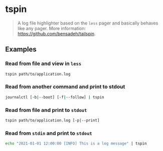 # tspin

> A log file highlighter based on the `less` pager and basically behaves like any pager. More information: <https://github.com/bensadeh/tailspin>.

## Examples

### Read from file and view in `less`

```bash
tspin path/to/application.log
```

### Read from another command and print to stdout

```bash
journalctl [-b|--boot] [-f|--follow] | tspin
```

### Read from file and print to `stdout`

```bash
tspin path/to/application.log [-p|--print]
```

### Read from `stdin` and print to `stdout`

```bash
echo "2021-01-01 12:00:00 [INFO] This is a log message" | tspin
```
